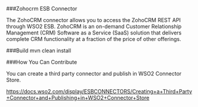 ###Zohocrm ESB Connector

The ZohoCRM connector allows you to access the ZohoCRM REST API through WSO2 ESB. ZohoCRM is an on-demand Customer Relationship Management (CRM) Software as a Service (SaaS) solution that delivers complete CRM functionality at a fraction of the price of other offerings.

###Build
mvn clean install

###How You Can Contribute
  
  You can create a third party connector and publish in WSO2 Connector Store.
  
  https://docs.wso2.com/display/ESBCONNECTORS/Creating+a+Third+Party+Connector+and+Publishing+in+WSO2+Connector+Store
